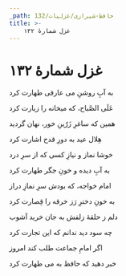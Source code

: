 ```yaml
---
_path: حافظ-شیرازی/غزلیات/132
title: >-
    غزل شمارهٔ ۱۳۲
---
```

# غزل شمارهٔ ۱۳۲

<div class="b" id="bn1"><div class="m1"><p>به آبِ روشنِ می عارفی طهارت کرد</p></div>
<div class="m2"><p>عَلَی الصَّباح، که میخانه را زیارت کرد</p></div></div>
<div class="b" id="bn2"><div class="m1"><p>همین که ساغرِ زَرّینِ خور، نهان گردید</p></div>
<div class="m2"><p>هِلال عید به دورِ قدح اشارت کرد</p></div></div>
<div class="b" id="bn3"><div class="m1"><p>خوشا نماز و نیازِ کسی که از سرِ درد</p></div>
<div class="m2"><p>به آبِ دیده و خونِ جگر طهارت کرد</p></div></div>
<div class="b" id="bn4"><div class="m1"><p>امام خواجه، که بودش سرِ نمازِ دراز</p></div>
<div class="m2"><p>به خونِ دخترِ رَز خرقه را قِصارت کرد</p></div></div>
<div class="b" id="bn5"><div class="m1"><p>دلم ز حلقهٔ زلفش به جان خرید آشوب</p></div>
<div class="m2"><p>چه سود دید ندانم که این تجارت کرد</p></div></div>
<div class="b" id="bn6"><div class="m1"><p>اگر امامِ جماعت طلب کند امروز</p></div>
<div class="m2"><p>خبر دهید که حافظ به می طهارت کرد</p></div></div>

